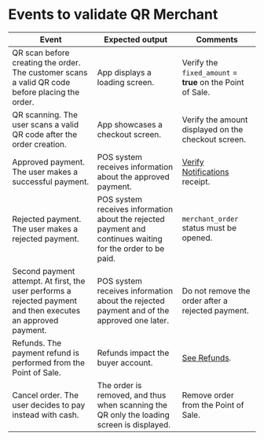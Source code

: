 # Events to validate QR Merchant

| Event | Expected output | Comments |
| --- | --- | --- |
|QR scan before creating the order. The customer scans a valid QR code before placing the order.| App displays a loading screen.| Verify the `fixed_amount` = **true** on the Point of Sale. |
|QR scanning. The user scans a valid QR code after the order creation.|App showcases a checkout screen.|Verify the amount displayed on the checkout screen.|
|Approved payment. The user makes a successful payment.|POS system receives information about the approved payment.|[Verify Notifications](https://www.mercadopago[FAKER][URL][DOMAIN]/developers/en/guides/notifications/ipn/introduction) receipt.|
|Rejected payment. The user makes a rejected payment.|POS system receives information about the rejected payment and continues waiting for the order to be paid.|`merchant_order` status must be opened.|
|Second payment attempt. At first, the user performs a rejected payment and then executes an approved payment.| POS system receives information about the rejected payment and of the approved one later.| Do not remove the order after a rejected payment.|
|Refunds. The payment refund is performed from the Point of Sale.| Refunds impact the buyer account.|[See Refunds](/developers/en/docs/qr-code/additional-content/refunds).|
|Cancel order. The user decides to pay instead with cash.| The order is removed, and thus when scanning the QR only the loading screen is displayed.| Remove order from the Point of Sale.|
